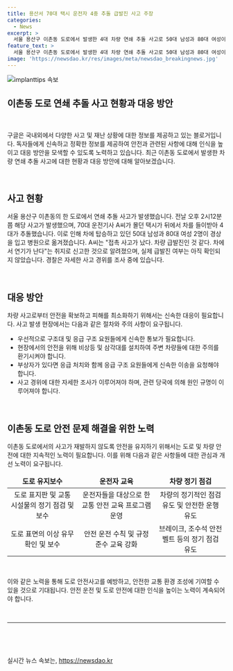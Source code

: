 ```yaml
---
title: 용산서 70대 택시 운전자 4중 추돌 급발진 사고 주장
categories:
  - News
excerpt: >
  서울 용산구 이촌동 도로에서 발생한 4대 차량 연쇄 추돌 사고로 50대 남성과 80대 여성이 부상을 입고 병원으로 옮겨졌다. 사고 원인은 아직 확인되지 않았지만, 운전자는 급발진 주장 중이다. 경찰은 사고 경위를 조사 중이며, 추돌 사고로 도로 이용에 불편을 겪고 있는 시민들에게 유의를 당부하고 있다.
feature_text: >
  서울 용산구 이촌동 도로에서 발생한 4대 차량 연쇄 추돌 사고로 50대 남성과 80대 여성이 부상을 입고 병원으로 옮겨졌다. 사고 원인은 아직 확인되지 않았지만, 운전자는 급발진 주장 중이다. 경찰은 사고 경위를 조사 중이며, 추돌 사고로 도로 이용에 불편을 겪고 있는 시민들에게 유의를 당부하고 있다.
image: 'https://newsdao.kr/res/images/meta/newsdao_breakingnews.jpg'
---
```


<p><img src="httpss://newsdao.kr/res/images/meta/newsdao_breakingnews.jpg" alt="implanttips 속보" /></p>

<h2>이촌동 도로 연쇄 추돌 사고 현황과 대응 방안</h2>

<p data-ke-size="size16">&nbsp;</p>

<p>구글은 국내외에서 다양한 사고 및 재난 상황에 대한 정보를 제공하고 있는 블로거입니다. 독자들에게 신속하고 정확한 정보를 제공하여 안전과 관련된 사항에 대해 인식을 높이고 대응 방안을 모색할 수 있도록 노력하고 있습니다. 최근 이촌동 도로에서 발생한 차량 연쇄 추돌 사고에 대한 현황과 대응 방안에 대해 알아보겠습니다.</p>

<p data-ke-size="size16">&nbsp;</p>

<h2>사고 현황</h2>

<p data-ke-size="size16">서울 용산구 이촌동의 한 도로에서 연쇄 추돌 사고가 발생했습니다. 전날 오후 2시12분쯤 해당 사고가 발생했으며, 70대 운전기사 A씨가 몰던 택시가 뒤에서 차를 들이받아 4대가 추돌했습니다. 이로 인해 차에 탑승하고 있던 50대 남성과 80대 여성 2명이 경상을 입고 병원으로 옮겨졌습니다. A씨는 "접촉 사고가 났다. 차량 급발진인 것 같다. 차에서 연기가 난다"는 취지로 신고한 것으로 알려졌으며, 실제 급발진 여부는 아직 확인되지 않았습니다. 경찰은 자세한 사고 경위를 조사 중에 있습니다.</p>

<p data-ke-size="size16">&nbsp;</p>

<h2>대응 방안</h2>

<p data-ke-size="size16">차량 사고로부터 안전을 확보하고 피해를 최소화하기 위해서는 신속한 대응이 필요합니다. 사고 발생 현장에서는 다음과 같은 절차와 주의 사항이 요구됩니다.</p>

<ul>
<li>우선적으로 구조대 및 응급 구조 요원들에게 신속한 통보가 필요합니다.</li>
<li>현장에서의 안전을 위해 비상등 및 삼각대를 설치하여 주변 차량들에 대한 주의를 환기시켜야 합니다.</li>
<li>부상자가 있다면 응급 처치와 함께 응급 구조 요원들에게 신속한 이송을 요청해야 합니다.</li>
<li>사고 경위에 대한 자세한 조사가 이루어져야 하며, 관련 당국에 의해 원인 규명이 이루어져야 합니다.</li>
</ul>

<p data-ke-size="size16">&nbsp;</p>

<h2>이촌동 도로 안전 문제 해결을 위한 노력</h2>

<p data-ke-size="size16">이촌동 도로에서의 사고가 재발하지 않도록 안전을 유지하기 위해서는 도로 및 차량 안전에 대한 지속적인 노력이 필요합니다. 이를 위해 다음과 같은 사항들에 대한 관심과 개선 노력이 요구됩니다.</p>

<table>
<thead>
<tr>
<td style="text-align: center; height: 17px;"><b>도로 유지보수</b></td>
<td style="text-align: center; height: 17px;"><b>운전자 교육</b></td>
<td style="text-align: center; height: 17px;"><b>차량 정기 점검</b></td>
</tr>
</thead>
<tbody>
<tr>
<td style="text-align: center; height: 17px;">도로 표지판 및 교통 시설물의 정기 점검 및 보수</td>
<td style="text-align: center; height: 17px;">운전자들을 대상으로 한 교통 안전 교육 프로그램 운영</td>
<td style="text-align: center; height: 17px;">차량의 정기적인 점검 유도 및 안전한 운행 유도</td>
</tr>
<tr>
<td style="text-align: center; height: 17px;">도로 표면의 이상 유무 확인 및 보수</td>
<td style="text-align: center; height: 17px;">안전 운전 수칙 및 규정 준수 교육 강화</td>
<td style="text-align: center; height: 17px;">브레이크, 조수석 안전벨트 등의 정기 점검 유도</td>
</tr>
</tbody>
</table>

<p data-ke-size="size16">&nbsp;</p>

<p>이와 같은 노력을 통해 도로 안전사고를 예방하고, 안전한 교통 환경 조성에 기여할 수 있을 것으로 기대됩니다. 안전 운전 및 도로 안전에 대한 인식을 높이는 노력이 계속되어야 합니다.</p>

<p data-ke-size="size16">&nbsp;</p>

<hr>

<p data-ke-size="size16">&nbsp;</p>

<p data-ke-size="size16">&nbsp;</p>
실시간 뉴스 속보는, <a href="https://newsdao.kr" rel="dofollow">https://newsdao.kr</a>


